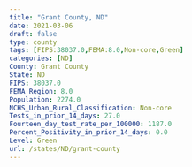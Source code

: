 ```yaml
---
title: "Grant County, ND"
date: 2021-03-06
draft: false
type: county
tags: [FIPS:38037.0,FEMA:8.0,Non-core,Green]
categories: [ND]
County: Grant County
State: ND
FIPS: 38037.0
FEMA_Region: 8.0
Population: 2274.0
NCHS_Urban_Rural_Classification: Non-core
Tests_in_prior_14_days: 27.0
Fourteen_day_test_rate_per_100000: 1187.0
Percent_Positivity_in_prior_14_days: 0.0
Level: Green
url: /states/ND/grant-county
---
```



